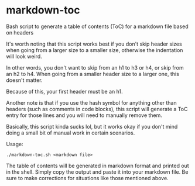 # markdown-toc
Bash script to generate a table of contents (ToC) for a markdown file based on headers

It's worth noting that this script works best if you don't skip header sizes when going from a larger size to a smaller size, otherwise the indentation will look weird. 

In other words, you don't want to skip from an h1 to h3 or h4, or skip from an h2 to h4. When going from a smaller header size to a larger one, this doesn't matter.

Because of this, your first header must be an h1.

Another note is that if you use the hash symbol for anything other than headers (such as comments in code blocks), this script will generate a ToC entry for those lines and you will need to manually remove them.

Basically, this script kinda sucks lol, but it works okay if you don't mind doing a small bit of manual work in certain scenarios.

Usage:
```
./markdown-toc.sh <markdown file>
```
The table of contents will be generated in markdown format and printed out in the shell. Simply copy the output and paste it into your markdown file. Be sure to make corrections for situations like those mentioned above.
